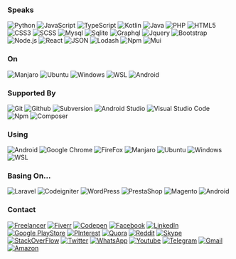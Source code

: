 ### Speaks

![Python](https://img.shields.io/badge/-Python-000?&logo=Python)
![JavaScript](https://img.shields.io/badge/-JavaScript-000?&logo=JavaScript)
![TypeScript](https://img.shields.io/badge/-TypeScript-000?&logo=TypeScript)
![Kotlin](https://img.shields.io/badge/-Kotlin-000?&logo=kotlin)
![Java](https://img.shields.io/badge/-Java-000?&logo=java)
![PHP](https://img.shields.io/badge/-PHP-000?&logo=php)
![HTML5](https://img.shields.io/badge/-HTML5-000?&logo=html5)
![CSS3](https://img.shields.io/badge/-CSS3-000?&logo=css3)
![SCSS](https://img.shields.io/badge/-SCSS-000?&logo=sass)
![Mysql](https://img.shields.io/badge/-Mysql-000?&logo=mysql)
![Sqlite](https://img.shields.io/badge/-Sqlite-000?&logo=sqlite)
![Graphql](https://img.shields.io/badge/-Graphql-000?&logo=graphql)
![Jquery](https://img.shields.io/badge/-Jquery-000?&logo=jquery)
![Bootstrap](https://img.shields.io/badge/-Bootstrap-000?&logo=bootstrap)
![Node.js](https://img.shields.io/badge/-Node.js-000?&logo=node.js)
![React](https://img.shields.io/badge/-React-000?&logo=React)
![JSON](https://img.shields.io/badge/-JSON-000?&logo=json)
![Lodash](https://img.shields.io/badge/-Lodash-000?&logo=lodash)
![Npm](https://img.shields.io/badge/-Npm-000?&logo=npm)
![Mui](https://img.shields.io/badge/-Mui-000?&logo=mui)

### On

![Manjaro](https://img.shields.io/badge/-Manjaro-000?&logo=manjaro)
![Ubuntu](https://img.shields.io/badge/-Ubuntu-000?&logo=ubuntu)
![Windows](https://img.shields.io/badge/-Windows-000?&logo=windows)
![WSL](https://img.shields.io/badge/-WSL-000?&logo=ubuntu)
![Android](https://img.shields.io/badge/-Android-000?&logo=android)

### Supported By

![Git](https://img.shields.io/badge/-Git-000?&logo=git)
![Github](https://img.shields.io/badge/-Github-000?&logo=github)
![Subversion](https://img.shields.io/badge/-Subversion-000?&logo=subversion)
![Android Studio](https://img.shields.io/badge/-Android%20Studio-000?&logo=androidstudio)
![Visual Studio Code](https://img.shields.io/badge/-Visual%20Studio%20Code-000?&logo=visualstudiocode)
![Npm](https://img.shields.io/badge/-Npm-000?&logo=npm)
![Composer](https://img.shields.io/badge/-Composer-000?&logo=composer)

### Using

![Android](https://img.shields.io/badge/-Android-000?&logo=android)
![Google Chrome](https://img.shields.io/badge/-Google%20Chrome-000?&logo=googlechrome)
![FireFox](https://img.shields.io/badge/-Firefox-000?&logo=firefox)
![Manjaro](https://img.shields.io/badge/-Manjaro-000?&logo=manjaro)
![Ubuntu](https://img.shields.io/badge/-Ubuntu-000?&logo=ubuntu)
![Windows](https://img.shields.io/badge/-Windows-000?&logo=windows)
![WSL](https://img.shields.io/badge/-WSL-000?&logo=ubuntu)

### Basing On...

![Laravel](https://img.shields.io/badge/-Laravel-000?&logo=laravel)
![Codeigniter](https://img.shields.io/badge/-Codeigniter-000?&logo=codeigniter)
![WordPress](https://img.shields.io/badge/-WordPress-000?&logo=wordpress)
![PrestaShop](https://img.shields.io/badge/-PrestaShop-000?&logo=prestashop)
![Magento](https://img.shields.io/badge/-Magento-000?&logo=magento)
![Android](https://img.shields.io/badge/-Android-000?&logo=android)

### Contact

[![Freelancer](https://img.shields.io/badge/-Freelancer-000?&logo=freelancer)](https://www.freelancer.com/u/tygalive.html)
[![Fiverr](https://img.shields.io/badge/-Fiverr-000?&logo=fiverr)](https://www.fiverr.com/richardmuvirimi)
[![Codepen](https://img.shields.io/badge/-Codepen-000?&logo=Codepen)](https://codepen.io/tygalive)
[![Facebook](https://img.shields.io/badge/-Facebook-000?&logo=facebook)](https://www.facebook.com/richard.muvirimi)
[![LinkedIn](https://img.shields.io/badge/-LinkedIn-000?&logo=linkedin)](https://www.linkedin.com/in/richard-muvirimi-0a7744123)
[![Google PlayStore](https://img.shields.io/badge/-Google%20PlayStore-000?&logo=googleplay)](https://play.google.com/store/apps/dev?id=4619823602934104438)
[![PInterest](https://img.shields.io/badge/-PInterest-000?&logo=pinterest)](https://www.pinterest.com/richardmuvirimi/)
[![Quora](https://img.shields.io/badge/-Quora-000?&logo=quora)](https://www.quora.com/profile/Richard-Muvirimi)
[![Reddit](https://img.shields.io/badge/-Reddit-000?&logo=reddit)](https://www.reddit.com/user/tygalive)
[![Skype](https://img.shields.io/badge/-Skype-000?&logo=skype)](skype:tygalive_1?chat)
[![StackOverFlow](https://img.shields.io/badge/-StackOverFlow-000?&logo=stackoverflow)](https://stackoverflow.com/users/5956589/richard-muvirimi)
[![Twitter](https://img.shields.io/badge/-Twitter-000?&logo=twitter)](https://twitter.com/rich4rdmuvirimi)
[![WhatsApp](https://img.shields.io/badge/-WhatsApp-000?&logo=whatsapp)](https://wa.me/263774790262)
[![Youtube](https://img.shields.io/badge/-Youtube-000?&logo=youtube)](https://www.youtube.com/channel/UC5rQScP8BWDiFaHnzAyfMhw)
[![Telegram](https://img.shields.io/badge/-Telegram-000?&logo=telegram)](https://t.me/RichardMuvirimi)
[![Gmail](https://img.shields.io/badge/-Gmail-000?&logo=gmail)](mailto:rich4ardmuvirimi@gmail.com?Subject=Hello+Richard)
[![Amazon](https://img.shields.io/badge/-Amazon-000?&logo=amazon)](https://www.amazon.com/s?i=mobile-apps&rh=p_4%3ATyga+Neutronics&search-type=ss&ref=nav_custrec_signin)
